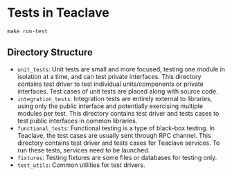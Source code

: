 # Tests in Teaclave

```
make run-test
```

## Directory Structure

- `unit_tests`:
  Unit tests are small and more focused, testing one module in isolation at a
  time, and can test private interfaces. This directory contains test driver to
  test individual units/components or private interfaces. Test cases of unit
  tests are placed along with source code.
- `integration_tests`:
  Integration tests are entirely external to libraries, using only the public
  interface and potentially exercising multiple modules per test. This directory
  contains test driver and tests cases to test public interfaces in common
  libraries.
- `functional_tests`:
  Functional testing is a type of black-box testing. In Teaclave, the test cases
  are usually sent through RPC channel.
  This directory contains test driver and tests cases for Teaclave services. To
  run these tests, services need to be launched.
- `fixtures`:
  Testing fixtures are some files or databases for testing only.
- `test_utils`:
  Common utilities for test drivers.
